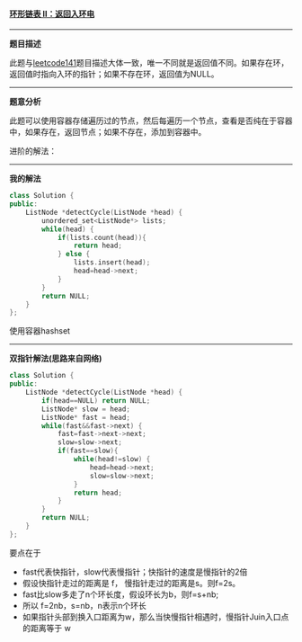 #### [环形链表 II：返回入环电](https://leetcode-cn.com/problems/linked-list-cycle-ii/)

***

**题目描述**

此题与[leetcode141](https://leetcode-cn.com/problems/linked-list-cycle/)题目描述大体一致，唯一不同就是返回值不同。如果存在环，返回值时指向入环的指针；如果不存在环，返回值为NULL。

***

**题意分析**

此题可以使用容器存储遍历过的节点，然后每遍历一个节点，查看是否纯在于容器中，如果存在，返回节点；如果不存在，添加到容器中。

进阶的解法：

***

**我的解法**

```cpp
class Solution {
public:
    ListNode *detectCycle(ListNode *head) {
        unordered_set<ListNode*> lists;
        while(head) {
            if(lists.count(head)){
                return head;
            } else {
                lists.insert(head);
                head=head->next;
            }
        }
        return NULL;
    }
};
```

使用容器hashset

***

**双指针解法(思路来自网络)**

```cpp
class Solution {
public:
    ListNode *detectCycle(ListNode *head) {
        if(head==NULL) return NULL;
        ListNode* slow = head;
        ListNode* fast = head;
        while(fast&&fast->next) {
            fast=fast->next->next;
            slow=slow->next;
            if(fast==slow){
                while(head!=slow) {
                    head=head->next;
                    slow=slow->next;
                }
                return head;
            } 
        }
        return NULL;
    }
};
```

要点在于
* fast代表快指针，slow代表慢指针；快指针的速度是慢指针的2倍
* 假设快指针走过的距离是 f， 慢指针走过的距离是s。则f=2s。
* fast比slow多走了n个环长度，假设环长为b，则f=s+nb;
* 所以 f=2nb，s=nb，n表示n个环长
* 如果指针头部到换入口距离为w，那么当快慢指针相遇时，慢指针Juin入口点的距离等于 w
